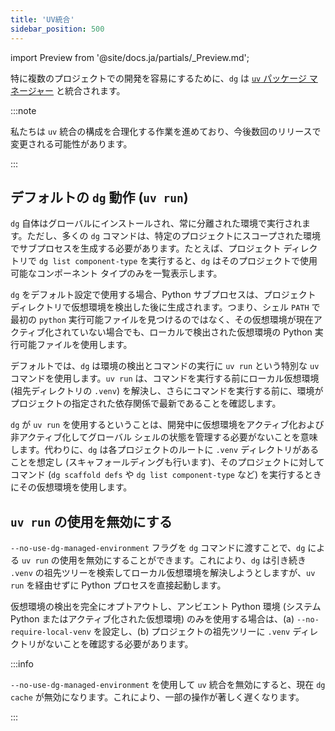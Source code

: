 ```yaml
---
title: 'UV統合'
sidebar_position: 500
---
```


import Preview from '@site/docs.ja/partials/\_Preview.md';

<Preview />

特に複数のプロジェクトでの開発を容易にするために、`dg` は [`uv` パッケージ マネージャー](https://docs.astral.sh/uv/) と統合されます。

:::note

私たちは `uv` 統合の構成を合理化する作業を進めており、今後数回のリリースで変更される可能性があります。

:::

## デフォルトの `dg` 動作 (`uv run`)

`dg` 自体はグローバルにインストールされ、常に分離された環境で実行されます。ただし、多くの `dg` コマンドは、特定のプロジェクトにスコープされた環境でサブプロセスを生成する必要があります。たとえば、プロジェクト ディレクトリで `dg list component-type` を実行すると、`dg` はそのプロジェクトで使用可能なコンポーネント タイプのみを一覧表示します。

`dg` をデフォルト設定で使用する場合、Python サブプロセスは、プロジェクト ディレクトリで仮想環境を検出した後に生成されます。つまり、シェル `PATH` で最初の `python` 実行可能ファイルを見つけるのではなく、その仮想環境が現在アクティブ化されていない場合でも、ローカルで検出された仮想環境の Python 実行可能ファイルを使用します。

デフォルトでは、`dg` は環境の検出とコマンドの実行に `uv run` という特別な `uv` コマンドを使用します。`uv run` は、コマンドを実行する前にローカル仮想環境 (祖先ディレクトリの `.venv`) を解決し、さらにコマンドを実行する前に、環境がプロジェクトの指定された依存関係で最新であることを確認します。

`dg` が `uv run` を使用するということは、開発中に仮想環境をアクティブ化および非アクティブ化してグローバル シェルの状態を管理する必要がないことを意味します。代わりに、`dg` は各プロジェクトのルートに `.venv` ディレクトリがあることを想定し (スキャフォールディングも行います)、そのプロジェクトに対してコマンド (`dg scaffold defs` や `dg list component-type` など) を実行するときにその仮想環境を使用します。

## `uv run` の使用を無効にする

`--no-use-dg-managed-environment` フラグを `dg` コマンドに渡すことで、`dg` による `uv run` の使用を無効にすることができます。これにより、`dg` は引き続き `.venv` の祖先ツリーを検索してローカル仮想環境を解決しようとしますが、`uv run` を経由せずに Python プロセスを直接起動します。

仮想環境の検出を完全にオプトアウトし、アンビエント Python 環境 (システム Python またはアクティブ化された仮想環境) のみを使用する場合は、(a) `--no-require-local-venv` を設定し、(b) プロジェクトの祖先ツリーに `.venv` ディレクトリがないことを確認する必要があります。

:::info

`--no-use-dg-managed-environment` を使用して `uv` 統合を無効にすると、現在 `dg cache` が無効になります。これにより、一部の操作が著しく遅くなります。

:::

